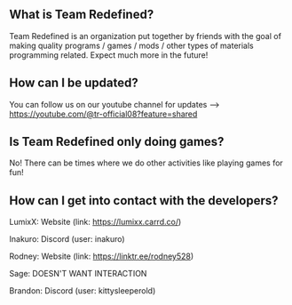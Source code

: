 ## What is Team Redefined?

Team Redefined is an organization put together by friends with the goal of making quality programs / games / mods / other types of materials programming related.
Expect much more in the future!


## How can I be updated?

You can follow us on our youtube channel for updates --> https://youtube.com/@tr-official08?feature=shared


## Is Team Redefined only doing games?

No! 
There can be times where we do other activities like playing games for fun! 


## How can I get into contact with the developers?


LumixX: Website (link: https://lumixx.carrd.co/)

Inakuro: Discord (user: inakuro)

Rodney: Website (link: https://linktr.ee/rodney528)

Sage: DOESN'T WANT INTERACTION 

Brandon: Discord (user: kittysleeperold)
